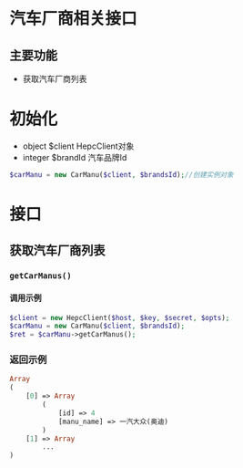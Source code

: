 # 汽车厂商相关接口

## 主要功能

- 获取汽车厂商列表

# 初始化

+ object  $client  HepcClient对象
+ integer $brandId 汽车品牌Id

```php
$carManu = new CarManu($client, $brandsId);//创建实例对象
```

# 接口

## 获取汽车厂商列表  

### `getCarManus()`

#### 调用示例

```php
$client = new HepcClient($host, $key, $secret, $opts);
$carManu = new CarManu($client, $brandsId);
$ret = $carManu->getCarManus();
```

### 返回示例

```php
Array
(
    [0] => Array
        (
            [id] => 4
            [manu_name] => 一汽大众(奥迪)
        )
    [1] => Array
        ...
)
```

